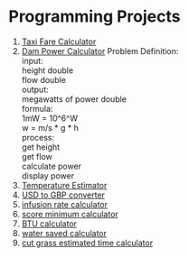 # Programming Projects

1. [Taxi Fare Calculator](taxiFareCalculator.c)
2. [Dam Power Calculator](damPowerCalc.c)
    Problem Definition:  
        input:  
            height double  
            flow double  
        output:  
            megawatts of power double  
        formula:  
            1mW = 10^6^W  
            w = m/s \* g \* h  
        process:  
            get height  
            get flow  
            calculate power  
            display power  
3. [Temperature Estimator](estimateTemp.c)
4. [USD to GBP converter](usdtogbp.c)
5. [infusion rate calculator](infCalc.c)
6. [score minimum calculator](minScore.c)
7. [BTU calculator](btuCalc.c)
8. [water saved calculator](watersave.c)
9. [cut grass estimated time calculator](cutgrasseta.c)
